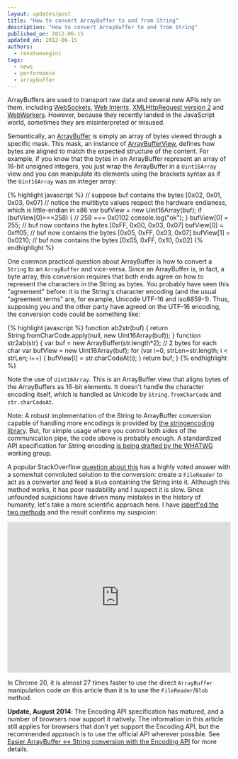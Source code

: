 ```yaml
---
layout: updates/post
title: "How to convert ArrayBuffer to and from String"
description: "How to convert ArrayBuffer to and from String"
published_on: 2012-06-15
updated_on: 2012-06-15
authors:
  - renatomangini
tags:
  - news
  - performance
  - arraybuffer
---
```

ArrayBuffers are used to transport raw data and several new APIs rely on them, including [WebSockets](http://www.html5rocks.com/en/tutorials/websockets/basics/), [Web Intents](http://webintents.org), [XMLHttpRequest version 2](http://www.html5rocks.com/en/tutorials/file/xhr2/) and [WebWorkers](http://www.html5rocks.com/en/tutorials/workers/basics/#toc-gettingstarted-workercomm). However, because they recently landed in the JavaScript world, sometimes they are misinterpreted or misused.

Semantically, an [ArrayBuffer](https://developer.mozilla.org/en/JavaScript_typed_arrays/ArrayBuffer) is simply an array of bytes viewed through a specific mask. This mask, an instance of [ArrayBufferView](https://developer.mozilla.org/en/JavaScript_typed_arrays/ArrayBufferView), defines how bytes are aligned to match the expected structure of the content. For example, if you know that the bytes in an ArrayBuffer represent an array of 16-bit unsigned integers, you just wrap the ArrayBuffer in a `Uint16Array` view and you can manipulate its elements using the brackets syntax as if the `Uint16Array` was an integer array:

{% highlight javascript %}
// suppose buf contains the bytes [0x02, 0x01, 0x03, 0x07]
// notice the multibyte values respect the hardware endianess, which is little-endian in x86
var bufView = new Uint16Array(buf);
if (bufView[0]===258) {   // 258 === 0x0102
  console.log("ok");
}
bufView[0] = 255;    // buf now contains the bytes [0xFF, 0x00, 0x03, 0x07]
bufView[0] = 0xff05; // buf now contains the bytes [0x05, 0xFF, 0x03, 0x07]
bufView[1] = 0x0210; // buf now contains the bytes [0x05, 0xFF, 0x10, 0x02]
{% endhighlight %}

One common practical question about ArrayBuffer is how to convert a `String` to an `ArrayBuffer` and vice-versa. Since an ArrayBuffer is, in fact, a byte array, this conversion requires that both ends agree on how to represent the characters in the String as bytes. You probably have seen this "agreement" before: it is the String's character encoding (and the usual "agreement terms" are, for example, Unicode UTF-16 and iso8859-1). Thus, supposing you and the other party have agreed on the UTF-16 encoding, the conversion code could be something like:

{% highlight javascript %}
function ab2str(buf) {
  return String.fromCharCode.apply(null, new Uint16Array(buf));
}
function str2ab(str) {
  var buf = new ArrayBuffer(str.length*2); // 2 bytes for each char
  var bufView = new Uint16Array(buf);
  for (var i=0, strLen=str.length; i &lt; strLen; i++) {
    bufView[i] = str.charCodeAt(i);
  }
  return buf;
}
{% endhighlight %}

Note the use of `Uint16Array`. This is an ArrayBuffer view that aligns bytes of the ArrayBuffers as 16-bit elements. It doesn't handle the character encoding itself, which is handled as Unicode by `String.fromCharCode` and `str.charCodeAt`.

Note: A robust implementation of the String to ArrayBuffer conversion capable of handling more encodings is provided by [the stringencoding library](http://code.google.com/p/stringencoding/). But, for simple usage where you control both sides of the communication pipe, the code above is probably enough. A standardized API specification for String encoding [is being drafted ](http://wiki.whatwg.org/wiki/StringEncoding)[by the WHATWG](http://wiki.whatwg.org/wiki/StringEncoding) working group.

A popular StackOverflow [question about this](http://stackoverflow.com/questions/6965107/converting-between-strings-and-arraybuffers) has a highly voted answer with a somewhat convoluted solution to the conversion: create a `FileReader` to act as a converter and feed a `Blob` containing the String into it. Although this method works, it has poor readability and I suspect it is slow. Since unfounded suspicions have driven many mistakes in the history of humanity, let's take a more scientific approach here. I have [jsperf'ed the two methods](http://jsperf.com/arraybuffer-string-conversion/4) and the result confirms my suspicion:

<iframe style="width: 100%; height: 340px; overflow: hidden; border: 0;" src="http://www.html5rocks.com/en/tutorials/canvas/performance/embed.html?id=agt1YS1wcm9maWxlcnINCxIEVGVzdBixrYIRDA"></iframe>

In Chrome 20, it is almost 27 times faster to use the direct `ArrayBuffer` manipulation code on this article than it is to use the `FileReader`/`Blob` method.

**Update, August 2014**: The Encoding API specification has matured, and a number of browsers now support it natively. The information in this article still applies for browsers that don’t yet support the Encoding API, but the recommended approach is to use the official API wherever possible. See [Easier ArrayBuffer <-> String conversion with the Encoding API](http://updates.html5rocks.com/2014/08/Easier-ArrayBuffer---String-conversion-with-the-Encoding-API) for more details.
